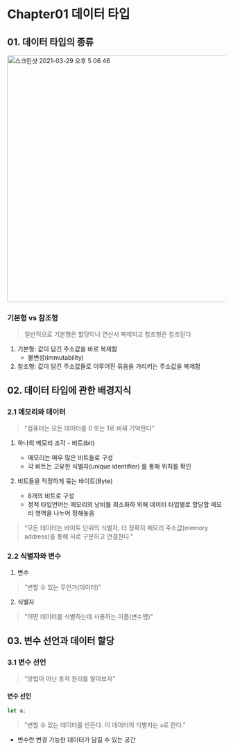 # Chapter01 데이터 타입

## 01. 데이터 타입의 종류
<img width="570" alt="스크린샷 2021-03-29 오후 5 06 46" src="https://user-images.githubusercontent.com/70752848/112805923-2e941580-90b1-11eb-88be-c3ab15d9a7d0.png">

### 기본형 vs 참조형
> 일반적으로 기본형은 할당이나 연산시 복제되고 참조형은 참조된다

1) 기본형: 값이 담긴 주소값을 바로 복제함
   - 불변성(immutability)
2) 참조형: 값이 담긴 주소값들로 이루어진 묶음을 가리키는 주소값을 복제함


## 02. 데이터 타입에 관한 배경지식
### 2.1 메모리와 데이터
> "컴퓨터는 모든 데이터를 0 또는 1로 바꿔 기억한다"

1) 하나의 메모리 조각 - 비트(bit) 
    - 메모리는 매우 많은 비트들로 구성
    - 각 비트는 고유한 식별자(unique identifier) 를 통해 위치를 확인
    
2) 비트들을 적정하게 묶는 바이트(Byte)
    - 8개의 비트로 구성
    - 정적 타입언어는 메모리의 낭비를 최소화하 위해 데이터 타입별로 할당할 메모리 영역을 나누어 정해놓음
    
> "모든 데이터는 바이트 단위의 식별자, 더 정확히 메모리 주소값(memory address)을 통해 서로 구분하고 연결한다."

### 2.2 식별자와 변수
1) 변수
> "변할 수 있는 무언가(데이터)"
2) 식별자
> "어떤 데이터를 식별하는데 사용하는 이름(변수명)"

## 03. 변수 선언과 데이터 할당
### 3.1 변수 선언
> "방법이 아닌 동작 원리를 알아보자"

#### 변수 선언
```js
let a;
```
> "변할 수 있는 데이터를 만든다. 이 데이터의 식별자는 `a`로 한다."

- 변수란 변경 가능한 데이터가 담길 수 있는 공간
